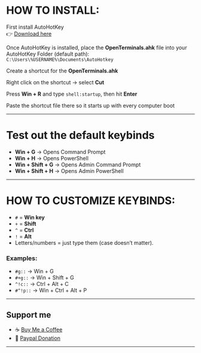 # HOW TO INSTALL:

First install AutoHotKey  
👉 [Download here](https://www.autohotkey.com)

Once AutoHotKey is installed, place the **OpenTerminals.ahk** file into your AutoHotKey Folder (default path):  
`C:\Users\%USERNAME%\Documents\AutoHotkey`

Create a shortcut for the **OpenTerminals.ahk**  

Right click on the shortcut → select **Cut**  

Press **Win + R** and type `shell:startup`, then hit **Enter**  

Paste the shortcut file there so it starts up with every computer boot  

---

# Test out the default keybinds

- **Win + G** → Opens Command Prompt  
- **Win + H** → Opens PowerShell  
- **Win + Shift + G** → Opens Admin Command Prompt  
- **Win + Shift + H** → Opens Admin PowerShell  

---

# HOW TO CUSTOMIZE KEYBINDS:

- `#` = **Win key**  
- `+` = **Shift**  
- `^` = **Ctrl**  
- `!` = **Alt**  
- Letters/numbers = just type them (case doesn’t matter).  

### Examples:
- `#g::` → Win + G  
- `#+g::` → Win + Shift + G  
- `^!c::` → Ctrl + Alt + C  
- `#^!p::` → Win + Ctrl + Alt + P  

---

## Support me
- ☕ [Buy Me a Coffee](https://buymeacoffee.com/landn.thrn)  
- 🌊 [Paypal Donation](https://www.paypal.com/donate/?hosted_button_id=K4PLHFVBH7X8C)

---
